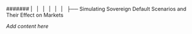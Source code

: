 ####### |   |   |   |   |   |   ├── Simulating Sovereign Default Scenarios and Their Effect on Markets

*Add content here*